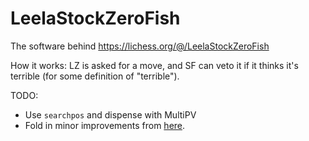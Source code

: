 # LeelaStockZeroFish

The software behind https://lichess.org/@/LeelaStockZeroFish

How it works: LZ is asked for a move, and SF can veto it if it thinks it's terrible (for some definition of "terrible").

TODO:

* Use `searchpos` and dispense with MultiPV
* Fold in minor improvements from [here](https://github.com/fohristiwhirl/simple_lichess_bridge).
